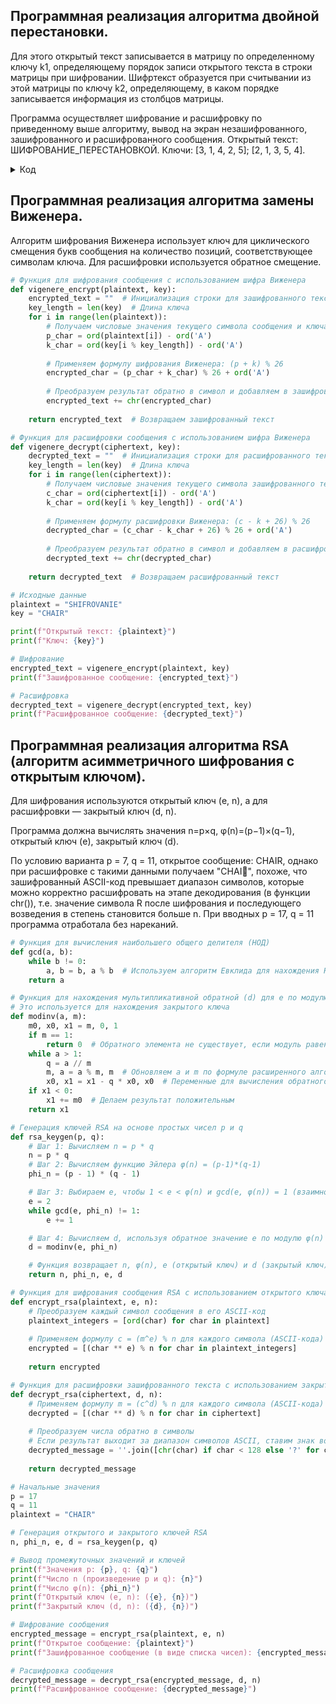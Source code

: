 ## Программная реализация алгоритма двойной перестановки.

Для этого открытый текст записывается в матрицу по определенному ключу k1, определяющему порядок записи открытого текста в строки матрицы при шифровании. Шифртекст образуется при считывании из этой матрицы по ключу k2, определяющему, в каком порядке записывается информация из столбцов матрицы. 

Программа осуществляет шифрование и расшифровку по приведенному выше алгоритму, вывод на экран незашифрованного, зашифрованного и расшифрованного сообщения.
Открытый текст: ШИФРОВАНИЕ_ПЕРЕСТАНОВКОЙ.
Ключи: [3, 1, 4, 2, 5]; [2, 1, 3, 5, 4].

<details close>
  <summary>Код</summary>
  
```python
    
    def print_matrix(matrix):    
        for row in matrix:
            print(' '.join(row))
    
    def encode(text, k1, k2):
        # Определение размеров матрицы    
        rows = len(k1)
        cols = len(k2)
        # Заполнение матрицы по ключу k1    
        matrix = [['_' for _ in range(cols)] for _ in range(rows)]
        text_index = 0    
        for i in k1:
            for j in range(cols):            
                if text_index < len(text):
                    matrix[i - 1][j] = text[text_index]                
                    text_index += 1
        # Печать матрицы перед шифрованием
        print("Полученная матрица:")    
        print_matrix(matrix)
        # Шифрование по ключу k2
        ciphertext = ''    
        for j in k2:
            for i in range(rows):            
                ciphertext += matrix[i][j - 1]
        return ciphertext
    
    def decode(ciphertext, k1, k2):    
        # Определение размеров матрицы
        rows = len(k1)    
        cols = len(k2)
        # Заполнение матрицы по ключу k2
        matrix = [['_' for _ in range(cols)] for _ in range(rows)]    
        text_index = 0
        for j in k2:        
            for i in range(rows):
                if text_index < len(ciphertext):                
                    matrix[i][j - 1] = ciphertext[text_index]
                    text_index += 1
        # Расшифровка по ключу k1    
        plaintext = ''
        for i in k1:        
            for j in range(cols):
                plaintext += matrix[i - 1][j]
        return plaintext
    
    # Ключи
    k1 = [3, 1, 4, 2, 5]
    k2 = [2, 1, 3, 5, 4]
    # Открытый текст
    plaintext = 'ШИФРОВАНИЕ_ПЕРЕСТАНОВКОЙ'
    # Шифрование
    ciphertext = encode(plaintext, k1, k2)
    print("Открытый текст:", plaintext)
    print("Зашифрованный текст:", ciphertext)
    # Расшифровка
    decrypted_text = decode(ciphertext, k1, k2)
    print("Расшифрованный текст:", decrypted_text)
    
```
</details>

## Программная реализация алгоритма замены Виженера.

Алгоритм шифрования Виженера использует ключ для циклического смещения букв сообщения на количество позиций, соответствующее символам ключа. Для расшифровки используется обратное смещение.

```python
# Функция для шифрования сообщения с использованием шифра Виженера
def vigenere_encrypt(plaintext, key):
    encrypted_text = ""  # Инициализация строки для зашифрованного текста
    key_length = len(key)  # Длина ключа
    for i in range(len(plaintext)):
        # Получаем числовые значения текущего символа сообщения и ключа (A=0, ..., Z=25)
        p_char = ord(plaintext[i]) - ord('A')
        k_char = ord(key[i % key_length]) - ord('A')
        
        # Применяем формулу шифрования Виженера: (p + k) % 26
        encrypted_char = (p_char + k_char) % 26 + ord('A')
        
        # Преобразуем результат обратно в символ и добавляем в зашифрованный текст
        encrypted_text += chr(encrypted_char)
    
    return encrypted_text  # Возвращаем зашифрованный текст

# Функция для расшифровки сообщения с использованием шифра Виженера
def vigenere_decrypt(ciphertext, key):
    decrypted_text = ""  # Инициализация строки для расшифрованного текста
    key_length = len(key)  # Длина ключа
    for i in range(len(ciphertext)):
        # Получаем числовые значения текущего символа зашифрованного текста и ключа (A=0, ..., Z=25)
        c_char = ord(ciphertext[i]) - ord('A')
        k_char = ord(key[i % key_length]) - ord('A')
        
        # Применяем формулу расшифровки Виженера: (c - k + 26) % 26
        decrypted_char = (c_char - k_char + 26) % 26 + ord('A')
        
        # Преобразуем результат обратно в символ и добавляем в расшифрованный текст
        decrypted_text += chr(decrypted_char)
    
    return decrypted_text  # Возвращаем расшифрованный текст

# Исходные данные
plaintext = "SHIFROVANIE"
key = "CHAIR"

print(f"Открытый текст: {plaintext}")
print(f"Ключ: {key}")

# Шифрование
encrypted_text = vigenere_encrypt(plaintext, key)
print(f"Зашифрованное сообщение: {encrypted_text}")

# Расшифровка
decrypted_text = vigenere_decrypt(encrypted_text, key)
print(f"Расшифрованное сообщение: {decrypted_text}")
```

## Программная реализация алгоритма RSA (алгоритм асимметричного шифрования с открытым ключом).

Для шифрования используются открытый ключ (e, n), а для расшифровки — закрытый ключ (d, n).

Программа должна вычислять значения 
n=p×q, 
φ(n)=(p−1)×(q−1), 
открытый ключ (e), закрытый ключ (d).

По условию варианта p = 7, q = 11, открытое сообщение: CHAIR, однако при расшифровке с такими данными получаем "CHAI", похоже, что зашифрованный ASCII-код превышает диапазон символов, которые можно корректно расшифровать на этапе декодирования (в функции chr()), т.е. значение символа R после шифрования и последующего возведения в степень становится больше n. При вводных p = 17, q = 11 программа отработала без нареканий.

```python
# Функция для вычисления наибольшего общего делителя (НОД)
def gcd(a, b):
    while b != 0:
        a, b = b, a % b  # Используем алгоритм Евклида для нахождения НОД
    return a

# Функция для нахождения мультипликативной обратной (d) для e по модулю φ(n)
# Это используется для нахождения закрытого ключа
def modinv(a, m):
    m0, x0, x1 = m, 0, 1
    if m == 1:
        return 0  # Обратного элемента не существует, если модуль равен 1
    while a > 1:
        q = a // m
        m, a = a % m, m  # Обновляем a и m по формуле расширенного алгоритма Евклида
        x0, x1 = x1 - q * x0, x0  # Переменные для вычисления обратного
    if x1 < 0:
        x1 += m0  # Делаем результат положительным
    return x1

# Генерация ключей RSA на основе простых чисел p и q
def rsa_keygen(p, q):
    # Шаг 1: Вычисляем n = p * q
    n = p * q
    # Шаг 2: Вычисляем функцию Эйлера φ(n) = (p-1)*(q-1)
    phi_n = (p - 1) * (q - 1)

    # Шаг 3: Выбираем e, чтобы 1 < e < φ(n) и gcd(e, φ(n)) = 1 (взаимно простое с φ(n))
    e = 2
    while gcd(e, phi_n) != 1:
        e += 1

    # Шаг 4: Вычисляем d, используя обратное значение e по модулю φ(n)
    d = modinv(e, phi_n)

    # Функция возвращает n, φ(n), e (открытый ключ) и d (закрытый ключ)
    return n, phi_n, e, d

# Функция для шифрования сообщения RSA с использованием открытого ключа (e, n)
def encrypt_rsa(plaintext, e, n):
    # Преобразуем каждый символ сообщения в его ASCII-код
    plaintext_integers = [ord(char) for char in plaintext]
    
    # Применяем формулу c = (m^e) % n для каждого символа (ASCII-кода)
    encrypted = [(char ** e) % n for char in plaintext_integers]
    
    return encrypted

# Функция для расшифровки зашифрованного текста с использованием закрытого ключа (d, n)
def decrypt_rsa(ciphertext, d, n):
    # Применяем формулу m = (c^d) % n для каждого символа (ASCII-кода)
    decrypted = [(char ** d) % n for char in ciphertext]
    
    # Преобразуем числа обратно в символы
    # Если результат выходит за диапазон символов ASCII, ставим знак вопроса
    decrypted_message = ''.join([chr(char) if char < 128 else '?' for char in decrypted])
    
    return decrypted_message

# Начальные значения
p = 17
q = 11
plaintext = "CHAIR"

# Генерация открытого и закрытого ключей RSA
n, phi_n, e, d = rsa_keygen(p, q)

# Вывод промежуточных значений и ключей
print(f"Значения p: {p}, q: {q}")
print(f"Число n (произведение p и q): {n}")
print(f"Число φ(n): {phi_n}")
print(f"Открытый ключ (e, n): ({e}, {n})")
print(f"Закрытый ключ (d, n): ({d}, {n})")

# Шифрование сообщения
encrypted_message = encrypt_rsa(plaintext, e, n)
print(f"Открытое сообщение: {plaintext}")
print(f"Зашифрованное сообщение (в виде списка чисел): {encrypted_message}")

# Расшифровка сообщения
decrypted_message = decrypt_rsa(encrypted_message, d, n)
print(f"Расшифрованное сообщение: {decrypted_message}")
```
